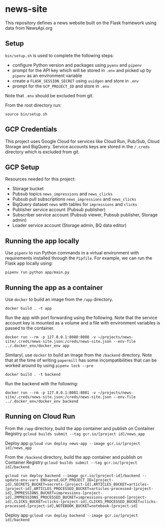 # news-site

This repository defines a news website built on the Flask framework using data from NewsApi.org

## Setup

`bin/setup.sh` is used to complete the following steps:
- configure Python version and packages using `pyenv` and `pipenv`
- prompt for the API key which will be stored in `.env` and picked up by `pipenv` as an environment variable
- create a `FLASK_SESSION_SECRET` using `uuidgen` and store in `.env`
- prompt for the `GCP_PROJECT_ID` and store in `.env`

Note that `.env` should be excluded from git.

From the root directory run: 

```
source bin/setup.sh
```

## GCP Credentials

This project uses Google Cloud for services like Cloud Run, Pub/Sub, Cloud Storage and BigQuery. Service accounts keys are stored in the `/.creds` directory which is excluded from git.

## GCP Setup

Resources needed for this project:
- Storage bucket
- Pubsub topics `news_impressions` and `news_clicks`
- Pubsub pull subscriptions `news_impressions` and `news_clicks`
- BigQuery dataset `news` with tables for `impressions` and `clicks`
- Publisher service account (Pubsub publisher)
- Subscriber service account (Pubsub viewer, Pubsub publisher, Storage admin)
- Loader service account (Storage admin, BQ data editor)

## Running the app locally

Use `pipenv` to run Python commands in a virtual environment with requirements installed through the `Pipfile`. For example, we can run the Flask app locally using:

```
pipenv run python app/main.py
```

## Running the app as a container

Use `docker` to build an image from the `/app` directory.

```
docker build . -t app
```

Run the app with port forwarding using the following. Note that the service account key is mounted as a volume and a file with environment variables is passed to the container.

```
docker run --rm -p 127.0.0.1:8080:8080 -v ~/projects/news-site/.creds/news-site.json:/creds/news-site.json --env-file ../.docker_env/docker_env app
```

Similaryl, use `docker` to build an image from the `/backend` directory. Note that at the time of writing `papermill` has some incompatibilities that can be worked around by using `pipenv lock --pre` 

```
docker build . -t backend
```

Run the backend with the following:

```
docker run --rm -p 127.0.0.1:8081:8081 -v ~/projects/news-site/.creds/news-site.json:/creds/news-site.json --env-file ../.docker_env/docker_env backend
```

## Running on Cloud Run

From the `/app` directory, build the app container and publish on Container Registry `gcloud builds submit --tag gcr.io/[project id]/news_app`

Deploy app `gcloud run deploy news-app --image gcr.io/[project id]/news_app`

From the `/backend` directory, build the app container and publish on Container Registry `gcloud builds submit --tag gcr.io/[project id]/backend`

```
gcloud run deploy backend --image gcr.io/[project-id]/backend --update-env-vars ENV=prod,GCP_PROJECT_ID=[project-id],SECRETS_BUCKET=secrets-[project-id],ARTICLES_BUCKET=articles-[project-id],ARTICLES_PROCESSED_BUCKET=articles-processed-[project-id],IMPRESSIONS_BUCKET=impressions-[project-id],IMPRESSIONS_PROCESSED_BUCKET=impressions-processed-[project-id],CLICKS_BUCKET=clicks-[project-id],CLICKS_PROCESSED_BUCKET=clicks-processed-[project-id],NOTEBOOK_BUCKET=notebook-[project-id]
```

Deploy app `gcloud run deploy backend --image gcr.io/[project id]/backend`
